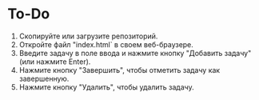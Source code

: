 # To-Do


1. Скопируйте или загрузите репозиторий.
2. Откройте файл "index.html` в своем веб-браузере.
3. Введите задачу в поле ввода и нажмите кнопку "Добавить задачу" (или нажмите Enter).
4. Нажмите кнопку "Завершить", чтобы отметить задачу как завершенную.
5. Нажмите кнопку "Удалить", чтобы удалить задачу.
